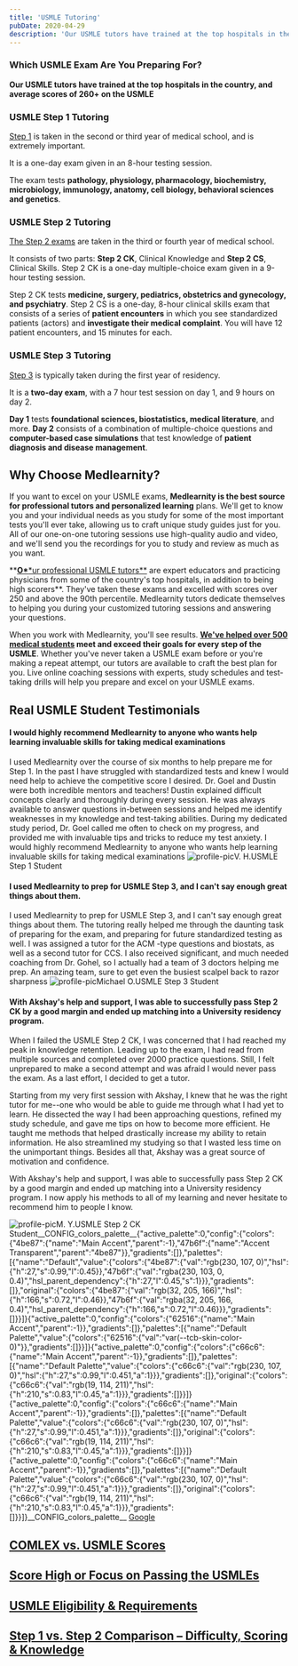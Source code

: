 ```yaml
---
title: 'USMLE Tutoring'
pubDate: 2020-04-29
description: 'Our USMLE tutors have trained at the top hospitals in the country, and average scores of 260+ on the USMLE'
---
```


### Which USMLE Exam Are You Preparing For?

**Our USMLE tutors have trained at the top hospitals in the country, and average scores of 260+ on the USMLE**

### USMLE Step 1 Tutoring

[Step 1](https://www.medlearnity.com/usmle-tutoring-step-1/) is taken in the second or third year of medical school, and is extremely important.

It is a one-day exam given in an 8-hour testing session. 

The exam tests **pathology, physiology, pharmacology, biochemistry, microbiology, immunology, anatomy, cell biology, behavioral sciences and genetics**.

### USMLE Step 2 Tutoring

[The Step 2 exams](https://www.medlearnity.com/step-2ck-usmle/) are taken in the third or fourth year of medical school.

It consists of two parts: **Step 2 CK**, Clinical Knowledge and **Step 2 CS**, Clinical Skills. Step 2 CK is a one-day multiple-choice exam given in a 9-hour testing session.

Step 2 CK tests **medicine, surgery, pediatrics, obstetrics and gynecology, and psychiatry**. Step 2 CS is a one-day, 8-hour clinical skills exam that consists of a series of **patient encounters** in which you see standardized patients (actors) and **investigate their medical complaint**. You will have 12 patient encounters, and 15 minutes for each.

### USMLE Step 3 Tutoring

[Step 3](https://www.medlearnity.com/usmle-step-3/) is typically taken during the first year of residency.

It is a **two-day exam**, with a 7 hour test session on day 1, and 9 hours on day 2. 

**Day 1** tests **foundational sciences, biostatistics, medical literature**, and more. **Day 2** consists of a combination of multiple-choice questions and **computer-based case simulations** that test knowledge of **patient diagnosis and disease management**.

## Why Choose Medlearnity?

If you want to excel on your USMLE exams, **Medlearnity is the best source for professional tutors and personalized learning** plans. We'll get to know you and your individual needs as you study for some of the most important tests you'll ever take, allowing us to craft unique study guides just for you. All of our one-on-one tutoring sessions use high-quality audio and video, and we'll send you the recordings for you to study and review as much as you want.

**[**O\***\*ur professional USMLE tutors**](https://www.medlearnity.com/our-tutors/) are expert educators and practicing physicians from some of the country's top hospitals, in addition to being high scorers\*\*. They've taken these exams and excelled with scores over 250 and above the 90th percentile. Medlearnity tutors dedicate themselves to helping you during your customized tutoring sessions and answering your questions.

When you work with Medlearnity, you'll see results. **[We've helped over 500 medical students](https://www.medlearnity.com/student-testimonials/) meet and exceed their goals for every step of the USMLE**. Whether you've never taken a USMLE exam before or you're making a repeat attempt, our tutors are available to craft the best plan for you. Live online coaching sessions with experts, study schedules and test-taking drills will help you prepare and excel on your USMLE exams.

## Real USMLE Student Testimonials

#### I would highly recommend Medlearnity to anyone who wants help learning invaluable skills for taking medical examinations

I used Medlearnity over the course of six months to help prepare me for Step 1. In the past I have struggled with standardized tests and knew I would need help to achieve the competitive score I desired. Dr. Goel and Dustin were both incredible mentors and teachers! Dustin explained difficult concepts clearly and thoroughly during every session. He was always available to answer questions in-between sessions and helped me identify weaknesses in my knowledge and test-taking abilities. During my dedicated study period, Dr. Goel called me often to check on my progress, and provided me with invaluable tips and tricks to reduce my test anxiety. I would highly recommend Medlearnity to anyone who wants help learning invaluable skills for taking medical examinations
![profile-pic](https://i2xfwztd2ksbegse.public.blob.vercel-storage.com/wp/2023/10/testimonial-placeholder.png)V. H.USMLE Step 1 Student

#### I used Medlearnity to prep for USMLE Step 3, and I can't say enough great things about them.

I used Medlearnity to prep for USMLE Step 3, and I can't say enough great things about them. The tutoring really helped me through the daunting task of preparing for the exam, and preparing for future standardized testing as well. I was assigned a tutor for the ACM -type questions and biostats, as well as a second tutor for CCS. I also received significant, and much needed coaching from Dr. Gohel, so I actually had a team of 3 doctors helping me prep. An amazing team, sure to get even the busiest scalpel back to razor sharpness
![profile-pic](https://i2xfwztd2ksbegse.public.blob.vercel-storage.com/wp/2023/10/testimonial-placeholder.png)Michael O.USMLE Step 3 Student

#### With Akshay's help and support, I was able to successfully pass Step 2 CK by a good margin and ended up matching into a University residency program.

When I failed the USMLE Step 2 CK, I was concerned that I had reached my peak in knowledge retention. Leading up to the exam, I had read from multiple sources and completed over 2000 practice questions. Still, I felt unprepared to make a second attempt and was afraid I would never pass the exam. As a last effort, I decided to get a tutor.

Starting from my very first session with Akshay, I knew that he was the right tutor for me--one who would be able to guide me through what I had yet to learn. He dissected the way I had been approaching questions, refined my study schedule, and gave me tips on how to become more efficient. He taught me methods that helped drastically increase my ability to retain information. He also streamlined my studying so that I wasted less time on the unimportant things. Besides all that, Akshay was a great source of motivation and confidence.

With Akshay's help and support, I was able to successfully pass Step 2 CK by a good margin and ended up matching into a University residency program. I now apply his methods to all of my learning and never hesitate to recommend him to people I know.

![profile-pic](https://i2xfwztd2ksbegse.public.blob.vercel-storage.com/wp/2023/10/testimonial-placeholder.png)M. Y.USMLE Step 2 CK Student\_\_CONFIG_colors_palette\_\_{"active_palette":0,"config":{"colors":{"4be87":{"name":"Main Accent","parent":-1},"47b6f":{"name":"Accent Transparent","parent":"4be87"}},"gradients":\[\]},"palettes":\[{"name":"Default","value":{"colors":{"4be87":{"val":"rgb(230, 107, 0)","hsl":{"h":27,"s":0.99,"l":0.45}},"47b6f":{"val":"rgba(230, 103, 0, 0.4)","hsl_parent_dependency":{"h":27,"l":0.45,"s":1}}},"gradients":\[\]},"original":{"colors":{"4be87":{"val":"rgb(32, 205, 166)","hsl":{"h":166,"s":0.72,"l":0.46}},"47b6f":{"val":"rgba(32, 205, 166, 0.4)","hsl_parent_dependency":{"h":166,"s":0.72,"l":0.46}}},"gradients":\[\]}}\]}{"active_palette":0,"config":{"colors":{"62516":{"name":"Main Accent","parent":-1}},"gradients":\[\]},"palettes":\[{"name":"Default Palette","value":{"colors":{"62516":{"val":"var(--tcb-skin-color-0)"}},"gradients":\[\]}}\]}{"active_palette":0,"config":{"colors":{"c66c6":{"name":"Main Accent","parent":-1}},"gradients":\[\]},"palettes":\[{"name":"Default Palette","value":{"colors":{"c66c6":{"val":"rgb(230, 107, 0)","hsl":{"h":27,"s":0.99,"l":0.451,"a":1}}},"gradients":\[\]},"original":{"colors":{"c66c6":{"val":"rgb(19, 114, 211)","hsl":{"h":210,"s":0.83,"l":0.45,"a":1}}},"gradients":\[\]}}\]}{"active_palette":0,"config":{"colors":{"c66c6":{"name":"Main Accent","parent":-1}},"gradients":\[\]},"palettes":\[{"name":"Default Palette","value":{"colors":{"c66c6":{"val":"rgb(230, 107, 0)","hsl":{"h":27,"s":0.99,"l":0.451,"a":1}}},"gradients":\[\]},"original":{"colors":{"c66c6":{"val":"rgb(19, 114, 211)","hsl":{"h":210,"s":0.83,"l":0.45,"a":1}}},"gradients":\[\]}}\]}{"active_palette":0,"config":{"colors":{"c66c6":{"name":"Main Accent","parent":-1}},"gradients":\[\]},"palettes":\[{"name":"Default Palette","value":{"colors":{"c66c6":{"val":"rgb(230, 107, 0)","hsl":{"h":27,"s":0.99,"l":0.451,"a":1}}},"gradients":\[\]},"original":{"colors":{"c66c6":{"val":"rgb(19, 114, 211)","hsl":{"h":210,"s":0.83,"l":0.45,"a":1}}},"gradients":\[\]}}\]}\_\_CONFIG_colors_palette\_\_ [Google](https://www.google.com/search?sxsrf=ALeKk02Np3zuLpVvWHuLh8YQxCysUEKy4Q%3A1588046050926&ei=4qinXouTOPGzytMPwPe00Ag&q=medlearnity+google+reviews&oq=medlearnity+google+reviews&gs_lcp=CgZwc3ktYWIQAzIECCMQJ1CEKljpMWCBM2gAcAB4AIABXIgBtAaSAQIxMJgBAKABAaoBB2d3cy13aXo&sclient=psy-ab&ved=0ahUKEwiLjILGnIrpAhXxmXIEHcA7DYoQ4dUDCAw&uact=5#lrd=0x89c25981baf77257:0xf372ef78c42cfd0b,1,,,)

## [COMLEX vs. USMLE Scores](https://www.medlearnity.com/comlex-vs-usmle-scores/ 'COMLEX vs. USMLE Scores')

## [Score High or Focus on Passing the USMLEs](https://www.medlearnity.com/score-high-or-focus-on-passing-usmle/ 'Score High or Focus on Passing the USMLEs')

## [USMLE Eligibility & Requirements](https://www.medlearnity.com/usmle-eligibility-and-requirements/ 'USMLE Eligibility & Requirements')

## [Step 1 vs. Step 2 Comparison – Difficulty, Scoring & Knowledge](https://www.medlearnity.com/usmle-step-1-vs-step-2/ 'Step 1 vs. Step 2 Comparison – Difficulty, Scoring & Knowledge')
